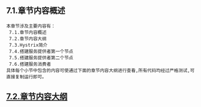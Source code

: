
## 7.1.章节内容概述
    本章节涉及主要内容有：
     7.1.章节内容概述
     7.2.章节内容大纲
     7.3.Hystrix简介
     7.4.搭建服务提供者第一个节点
     7.5.搭建服务提供者第二个节点
     7.6.搭建服务消费者
	具体每个小节中包含的内容可使通过下面的章节内容大纲进行查看,所有代码均经过严格测试,可直接复制运行即可。

## <a href="/enhance/markmap/backend/springcloud/springcloud-eureka/chapter/springcloud-eureka-outline5-chapter7.html" target="_blank">7.2.章节内容大纲</a>

<Markmap localtion="/enhance/markmap/backend/springcloud/springcloud-eureka/chapter/springcloud-eureka-outline5-chapter7.html" height="500rem"/>


